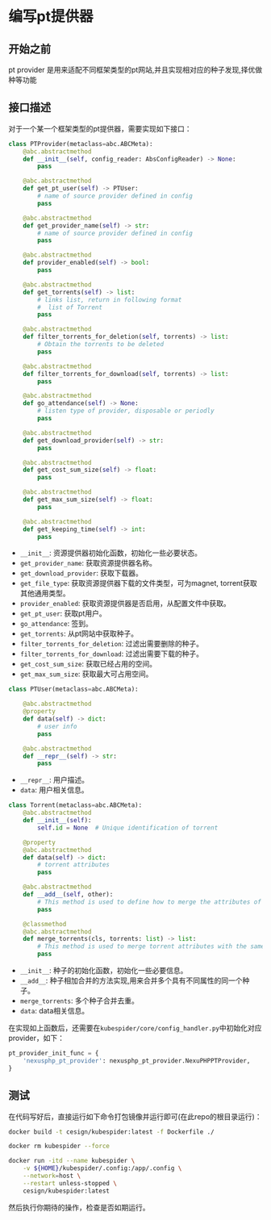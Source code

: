 # 编写pt提供器

## 开始之前

pt provider 是用来适配不同框架类型的pt网站,并且实现相对应的种子发现,择优做种等功能

## 接口描述

对于一个某一个框架类型的pt提供器，需要实现如下接口：

```python
class PTProvider(metaclass=abc.ABCMeta):
    @abc.abstractmethod
    def __init__(self, config_reader: AbsConfigReader) -> None:
        pass

    @abc.abstractmethod
    def get_pt_user(self) -> PTUser:
        # name of source provider defined in config
        pass

    @abc.abstractmethod
    def get_provider_name(self) -> str:
        # name of source provider defined in config
        pass

    @abc.abstractmethod
    def provider_enabled(self) -> bool:
        pass

    @abc.abstractmethod
    def get_torrents(self) -> list:
        # links list, return in following format
        #  list of Torrent
        pass

    @abc.abstractmethod
    def filter_torrents_for_deletion(self, torrents) -> list:
        # Obtain the torrents to be deleted
        pass

    @abc.abstractmethod
    def filter_torrents_for_download(self, torrents) -> list:
        pass

    @abc.abstractmethod
    def go_attendance(self) -> None:
        # listen type of provider, disposable or periodly
        pass

    @abc.abstractmethod
    def get_download_provider(self) -> str:
        pass

    @abc.abstractmethod
    def get_cost_sum_size(self) -> float:
        pass

    @abc.abstractmethod
    def get_max_sum_size(self) -> float:
        pass

    @abc.abstractmethod
    def get_keeping_time(self) -> int:
        pass
```

* `__init__`: 资源提供器初始化函数，初始化一些必要状态。
* `get_provider_name`: 获取资源提供器名称。
* `get_download_provider`: 获取下载器。
* `get_file_type`: 获取资源提供器下载的文件类型，可为magnet, torrent获取其他通用类型。
* `provider_enabled`: 获取资源提供器是否启用，从配置文件中获取。
* `get_pt_user`: 获取pt用户。
* `go_attendance`: 签到。
* `get_torrents`: 从pt网站中获取种子。
* `filter_torrents_for_deletion`: 过滤出需要删除的种子。
* `filter_torrents_for_download`: 过滤出需要下载的种子。
* `get_cost_sum_size`: 获取已经占用的空间。
* `get_max_sum_size`: 获取最大可占用空间。

```python
class PTUser(metaclass=abc.ABCMeta):

    @abc.abstractmethod
    @property
    def data(self) -> dict:
        # user info
        pass

    @abc.abstractmethod
    def __repr__(self) -> str:
        pass
```

* `__repr__`: 用户描述。
* `data`: 用户相关信息。

```python
class Torrent(metaclass=abc.ABCMeta):
    @abc.abstractmethod
    def __init__(self):
        self.id = None  # Unique identification of torrent

    @property
    @abc.abstractmethod
    def data(self) -> dict:
        # torrent attributes
        pass

    @abc.abstractmethod
    def __add__(self, other):
        # This method is used to define how to merge the attributes of torrent
        pass

    @classmethod
    @abc.abstractmethod
    def merge_torrents(cls, torrents: list) -> list:
        # This method is used to merge torrent attributes with the same identifier from different sources
        pass
```

* `__init__`: 种子的初始化函数，初始化一些必要信息。
* `__add__`: 种子相加合并的方法实现,用来合并多个具有不同属性的同一个种子。
* `merge_torrents`: 多个种子合并去重。
* `data`: data相关信息。

在实现如上函数后，还需要在`kubespider/core/config_handler.py`中初始化对应provider，如下：

```python
pt_provider_init_func = {
    'nexusphp_pt_provider': nexusphp_pt_provider.NexuPHPPTProvider,
}
```

## 测试

在代码写好后，直接运行如下命令打包镜像并运行即可(在此repo的根目录运行)：

```sh
docker build -t cesign/kubespider:latest -f Dockerfile ./

docker rm kubespider --force

docker run -itd --name kubespider \
    -v ${HOME}/kubespider/.config:/app/.config \
    --network=host \
    --restart unless-stopped \
    cesign/kubespider:latest
```

然后执行你期待的操作，检查是否如期运行。